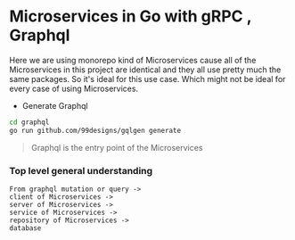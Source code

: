 # Microservices in Go with gRPC , Graphql

Here we are using monorepo kind of Microservices cause all of the Microservices
in this project are identical and they all use pretty much the same packages.
So it's ideal for this use case.
Which might not be ideal for every case of using Microservices.

- Generate Graphql

```bash
cd graphql
go run github.com/99designs/gqlgen generate
```

> Graphql is the entry point of the Microservices

### Top level general understanding

```
From graphql mutation or query ->
client of Microservices ->
server of Microservices ->
service of Microservices ->
repository of Microservices ->
database
```
